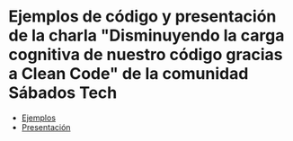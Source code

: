 # Ejemplos de código y presentación de la charla "Disminuyendo la carga cognitiva de nuestro código gracias a Clean Code" de la comunidad Sábados Tech

- [Ejemplos](samples)
- [Presentación](Disminuyendo%20la%20carga%20cognitiva%20de%20nuestro%20código%20a.pdf)
